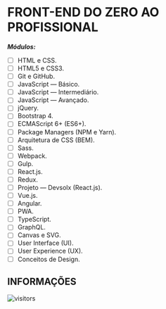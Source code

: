 # FRONT-END DO ZERO AO PROFISSIONAL

***Módulos:***

- [ ] HTML e CSS.
- [ ] HTML5 e CSS3.
- [ ] Git e GitHub.
- [ ] JavaScript — Básico.
- [ ] JavaScript — Intermediário.
- [ ] JavaScript — Avançado.
- [ ] jQuery.
- [ ] Bootstrap 4.
- [ ] ECMAScript 6+ (ES6+).
- [ ] Package Managers (NPM e Yarn).
- [ ] Arquitetura de CSS (BEM).
- [ ] Sass.
- [ ] Webpack.
- [ ] Gulp.
- [ ] React.js.
- [ ] Redux.
- [ ] Projeto — Devsolx (React.js).
- [ ] Vue.js.
- [ ] Angular.
- [ ] PWA.
- [ ] TypeScript.
- [ ] GraphQL.
- [ ] Canvas e SVG.
- [ ] User Interface (UI).
- [ ] User Experience (UX).
- [ ] Conceitos de Design.

## INFORMAÇÕES

![visitors](https://visitor-badge.glitch.me/badge?page_id=Devsgeeknerd.front-end-zp-full-stack "Total de Visitas")
